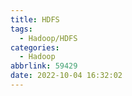 ```yaml
---
title: HDFS
tags:
  - Hadoop/HDFS
categories:
  - Hadoop
abbrlink: 59429
date: 2022-10-04 16:32:02
---
```

